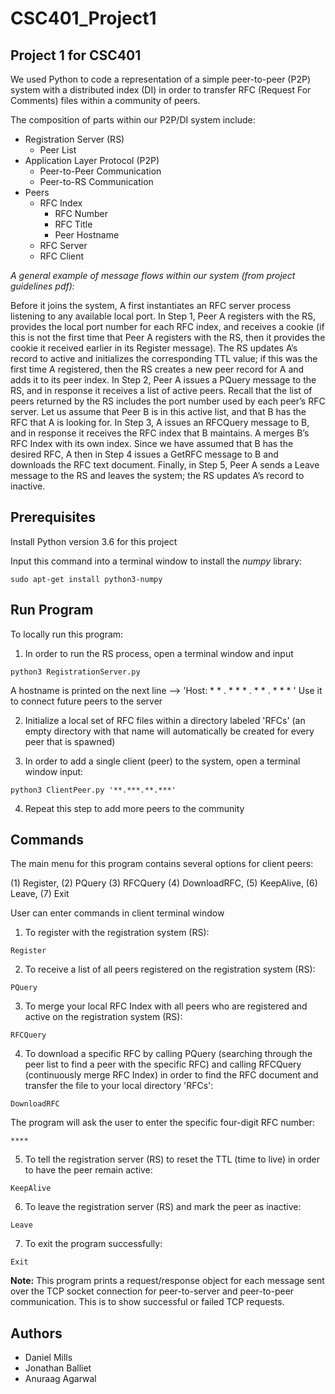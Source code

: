 # CSC401_Project1 #

## Project 1 for CSC401 ##

We used Python to code a representation of a simple peer-to-peer (P2P) system with a distributed index (DI) in order to transfer RFC (Request For Comments) files within a community of peers.

The composition of parts within our P2P/DI system include:
* Registration Server (RS)
  * Peer List
* Application Layer Protocol (P2P)
  * Peer-to-Peer Communication
  * Peer-to-RS Communication
* Peers
  * RFC Index
    * RFC Number
    * RFC Title
    * Peer Hostname
  * RFC Server
  * RFC Client


_A general example of message flows within our system (from project guidelines pdf):_

Before it joins the system, A first instantiates an RFC server process listening to any available local port.
In Step 1, Peer A registers with the RS, provides the local port number for each RFC index, and receives a
cookie (if this is not the first time that Peer A registers with the RS, then it provides the cookie it received
earlier in its Register message). The RS updates A’s record to active and initializes the corresponding TTL
value; if this was the first time A registered, then the RS creates a new peer record for A and adds it to its
peer index. In Step 2, Peer A issues a PQuery message to the RS, and in response it receives a list of active
peers. Recall that the list of peers returned by the RS includes the port number used by each peer’s RFC
server. Let us assume that Peer B is in this active list, and that B has the RFC that A is looking for. In
Step 3, A issues an RFCQuery message to B, and in response it receives the RFC index that B maintains.
A merges B’s RFC Index with its own index. Since we have assumed that B has the desired RFC, A then
in Step 4 issues a GetRFC message to B and downloads the RFC text document. Finally, in Step 5, Peer A
sends a Leave message to the RS and leaves the system; the RS updates A’s record to inactive.

## Prerequisites ##

Install Python version 3.6 for this project

Input this command into a terminal window to install the _numpy_ library:
```
sudo apt-get install python3-numpy
```

## Run Program ##

To locally run this program:

  1) In order to run the RS process, open a terminal window and input
```
python3 RegistrationServer.py
```
A hostname is printed on the next line --> 'Host: * * . * * * . * * . * * * '
Use it to connect future peers to the server

  2) Initialize a local set of RFC files within a directory labeled 'RFCs' (an empty directory with that name will automatically be created for every peer that is spawned)

  3) In order to add a single client (peer) to the system, open a terminal window input:
```
python3 ClientPeer.py '**.***.**.***'
```
  4) Repeat this step to add more peers to the community
  
## Commands ##

The main menu for this program contains several options for client peers:

(1) Register, (2) PQuery (3) RFCQuery (4) DownloadRFC, (5) KeepAlive, (6) Leave, (7) Exit

User can enter commands in client terminal window

1) To register with the registration system (RS):
```
Register
```

2) To receive a list of all peers registered on the registration system (RS):
```
PQuery
```

3) To merge your local RFC Index with all peers who are registered and active on the registration system (RS):
```
RFCQuery
```

4) To download a specific RFC by calling PQuery (searching through the peer list to find a peer with the specific RFC) and calling RFCQuery (continuously merge RFC Index) in order to find the RFC document and transfer the file to your local directory 'RFCs':
```
DownloadRFC
```
The program will ask the user to enter the specific four-digit RFC number:
```
****
```

5) To tell the registration server (RS) to reset the TTL (time to live) in order to have the peer remain active:
```
KeepAlive
```

6) To leave the registration server (RS) and mark the peer as inactive:
```
Leave
```

7) To exit the program successfully:
```
Exit
```

**Note:** This program prints a request/response object for each message sent over the TCP socket connection for peer-to-server and peer-to-peer communication. This is to show successful or failed TCP requests.

## Authors ##

* Daniel Mills
* Jonathan Balliet
* Anuraag Agarwal
